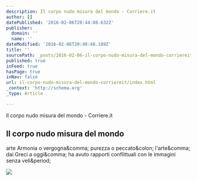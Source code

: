 ```yaml
---
description: Il corpo nudo misura del mondo - Corriere.it
author: []
datePublished: '2016-02-06T20:44:08.632Z'
publisher:
  domain: ''
  name: ''
dateModified: '2016-02-06T20:40:48.189Z'
title: ''
sourcePath: _posts/2016-02-06-il-corpo-nudo-misura-del-mondo-corriereit.md
published: true
inFeed: true
hasPage: true
inNav: false
url: il-corpo-nudo-misura-del-mondo-corriereit/index.html
_context: 'http://schema.org'
_type: Article

---
```

Il corpo nudo misura del mondo - Corriere.it

<article style=""><h1>Il corpo nudo misura del mondo</h1><p>arte Armonia o vergogna&amp;comma; purezza o peccato&amp;colon; l'arte&amp;comma; dai Greci a oggi&amp;comma; ha avuto rapporti conflittuali con le immagini senza veli&amp;period;</p><img src="http://www.corriere.it/methode_image/socialshare/2016/02/03/d9fc6e64-cac2-11e5-a089-b5567fb53351.jpg" /></article>